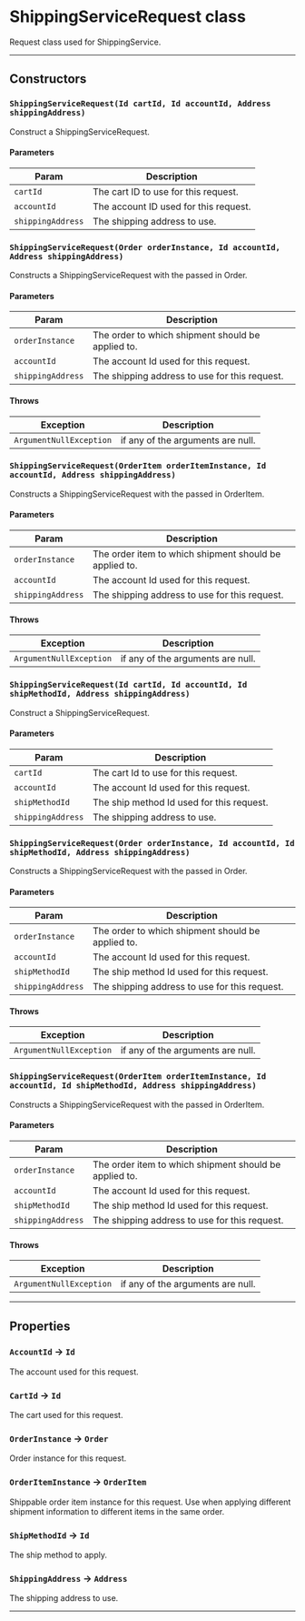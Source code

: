 # ShippingServiceRequest class

Request class used for ShippingService.

---
## Constructors
### `ShippingServiceRequest(Id cartId, Id accountId, Address shippingAddress)`

Construct a ShippingServiceRequest.
#### Parameters
|Param|Description|
|-----|-----------|
|`cartId` |  The cart ID to use for this request. |
|`accountId` |  The account ID used for this request. |
|`shippingAddress` |  The shipping address to use. |

### `ShippingServiceRequest(Order orderInstance, Id accountId, Address shippingAddress)`

Constructs a ShippingServiceRequest with the passed in Order.
#### Parameters
|Param|Description|
|-----|-----------|
|`orderInstance` |  The order to which shipment should be applied to. |
|`accountId` |  The account Id used for this request. |
|`shippingAddress` |  The shipping address to use for this request. |

#### Throws
|Exception|Description|
|---------|-----------|
|`ArgumentNullException` |  if any of the arguments are null. |

### `ShippingServiceRequest(OrderItem orderItemInstance, Id accountId, Address shippingAddress)`

Constructs a ShippingServiceRequest with the passed in OrderItem.
#### Parameters
|Param|Description|
|-----|-----------|
|`orderInstance` |  The order item to which shipment should be applied to. |
|`accountId` |  The account Id used for this request. |
|`shippingAddress` |  The shipping address to use for this request. |

#### Throws
|Exception|Description|
|---------|-----------|
|`ArgumentNullException` |  if any of the arguments are null. |

### `ShippingServiceRequest(Id cartId, Id accountId, Id shipMethodId, Address shippingAddress)`

Construct a ShippingServiceRequest.
#### Parameters
|Param|Description|
|-----|-----------|
|`cartId` |  The cart Id to use for this request. |
|`accountId` |  The account Id used for this request. |
|`shipMethodId` |  The ship method Id used for this request. |
|`shippingAddress` |  The shipping address to use. |

### `ShippingServiceRequest(Order orderInstance, Id accountId, Id shipMethodId, Address shippingAddress)`

Constructs a ShippingServiceRequest with the passed in Order.
#### Parameters
|Param|Description|
|-----|-----------|
|`orderInstance` |  The order to which shipment should be applied to. |
|`accountId` |  The account Id used for this request. |
|`shipMethodId` |  The ship method Id used for this request. |
|`shippingAddress` |  The shipping address to use for this request. |

#### Throws
|Exception|Description|
|---------|-----------|
|`ArgumentNullException` |  if any of the arguments are null. |

### `ShippingServiceRequest(OrderItem orderItemInstance, Id accountId, Id shipMethodId, Address shippingAddress)`

Constructs a ShippingServiceRequest with the passed in OrderItem.
#### Parameters
|Param|Description|
|-----|-----------|
|`orderInstance` |  The order item to which shipment should be applied to. |
|`accountId` |  The account Id used for this request. |
|`shipMethodId` |  The ship method Id used for this request. |
|`shippingAddress` |  The shipping address to use for this request. |

#### Throws
|Exception|Description|
|---------|-----------|
|`ArgumentNullException` |  if any of the arguments are null. |

---
## Properties

### `AccountId` → `Id`

The account used for this request.

### `CartId` → `Id`

The cart used for this request.

### `OrderInstance` → `Order`

Order instance for this request.

### `OrderItemInstance` → `OrderItem`

Shippable order item instance for this request. Use when applying different shipment information to different items in the same order.

### `ShipMethodId` → `Id`

The ship method to apply.

### `ShippingAddress` → `Address`

The shipping address to use.

---
